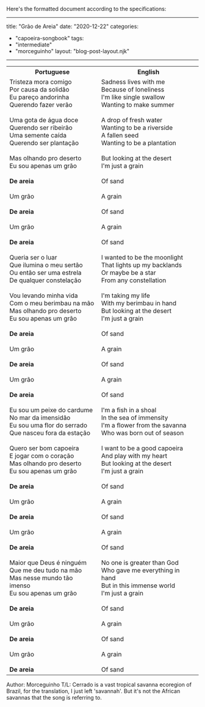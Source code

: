 Here's the formatted document according to the specifications:

---
title: "Grão de Areia"
date: "2020-12-22"
categories: 
  - "capoeira-songbook"
tags: 
  - "intermediate"
  - "morceguinho"
layout: "blog-post-layout.njk"
---

<table class="capoeira-table">
    <tr class="header-row">
        <th>Portuguese</th>
        <th>English</th>
    </tr>
    <tr>
        <td>Tristeza mora comigo<br>
Por causa da solidão<br>
Eu pareço andorinha<br>
Querendo fazer verão<br>
<br>
Uma gota de água doce<br>
Querendo ser ribeirão<br>
Uma semente caída<br>
Querendo ser plantação<br>
<br>
Mas olhando pro deserto<br>
Eu sou apenas um grão<br>
<br>
<strong>De areia</strong><br>
<br>
Um grão<br>
<br>
<strong>De areia</strong><br>
<br>
Um grão<br>
<br>
<strong>De areia</strong><br>
<br>
Queria ser o luar<br>
Que ilumina o meu sertão<br>
Ou então ser uma estrela<br>
De qualquer constelação<br>
<br>
Vou levando minha vida<br>
Com o meu berimbau na mão<br>
Mas olhando pro deserto<br>
Eu sou apenas um grão<br>
<br>
<strong>De areia</strong><br>
<br>
Um grão<br>
<br>
<strong>De areia</strong><br>
<br>
Um grão<br>
<br>
<strong>De areia</strong><br>
<br>
Eu sou um peixe do cardume<br>
No mar da imensidão<br>
Eu sou uma flor do serrado<br>
Que nasceu fora da estação<br>
<br>
Quero ser bom capoeira<br>
E jogar com o coração<br>
Mas olhando pro deserto<br>
Eu sou apenas um grão<br>
<br>
<strong>De areia</strong><br>
<br>
Um grão<br>
<br>
<strong>De areia</strong><br>
<br>
Um grão<br>
<br>
<strong>De areia</strong><br>
<br>
Maior que Deus é ninguém<br>
Que me deu tudo na mão<br>
Mas nesse mundo tão imenso<br>
Eu sou apenas um grão<br>
<br>
<strong>De areia</strong><br>
<br>
Um grão<br>
<br>
<strong>De areia</strong><br>
<br>
Um grão<br>
<br>
<strong>De areia</strong></td>
        <td>Sadness lives with me<br>
Because of loneliness<br>
I'm like single swallow<br>
Wanting to make summer<br>
<br>
A drop of fresh water<br>
Wanting to be a riverside<br>
A fallen seed<br>
Wanting to be a plantation<br>
<br>
But looking at the desert<br>
I'm just a grain<br>
<br>
Of sand<br>
<br>
A grain<br>
<br>
Of sand<br>
<br>
A grain<br>
<br>
Of sand<br>
<br>
I wanted to be the moonlight<br>
That lights up my backlands<br>
Or maybe be a star<br>
From any constellation<br>
<br>
I'm taking my life<br>
With my berimbau in hand<br>
But looking at the desert<br>
I'm just a grain<br>
<br>
Of sand<br>
<br>
A grain<br>
<br>
Of sand<br>
<br>
A grain<br>
<br>
Of sand<br>
<br>
I'm a fish in a shoal<br>
In the sea of immensity<br>
I'm a flower from the savanna<br>
Who was born out of season<br>
<br>
I want to be a good capoeira<br>
And play with my heart<br>
But looking at the desert<br>
I'm just a grain<br>
<br>
Of sand<br>
<br>
A grain<br>
<br>
Of sand<br>
<br>
A grain<br>
<br>
Of sand<br>
<br>
No one is greater than God<br>
Who gave me everything in hand<br>
But in this immense world<br>
I'm just a grain<br>
<br>
Of sand<br>
<br>
A grain<br>
<br>
Of sand<br>
<br>
A grain<br>
<br>
Of sand</td>
    </tr>
</table>

<figcaption>
Author: Morceguinho  
T/L: Cerrado is a vast tropical savanna ecoregion of Brazil, for the translation, I just left 'savannah'. But it's not the African savannas that the song is referring to.
</figcaption>